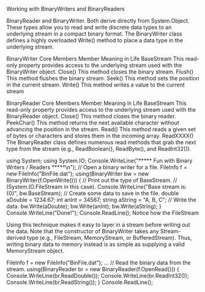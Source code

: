 Working with BinaryWriters and BinaryReaders

BinaryReader and BinaryWriter. Both
derive directly from System.Object. These types allow you to read and write discrete data types to an
underlying stream in a compact binary format. The BinaryWriter class defines a highly overloaded Write()
method to place a data type in the underlying stream.


BinaryWriter Core Members
Member Meaning in Life
BaseStream This read-only property provides access to the underlying stream used with the BinaryWriter
object.
Close() This method closes the binary stream.
Flush() This method flushes the binary stream.
Seek() This method sets the position in the current stream.
Write() This method writes a value to the current stream


BinaryReader Core Members
Member Meaning in Life
BaseStream This read-only property provides access to the underlying stream used with the BinaryReader
object.
Close() This method closes the binary reader.
PeekChar() This method returns the next available character without advancing the position in the
stream.
Read() This method reads a given set of bytes or characters and stores them in the incoming array.
ReadXXXX() The BinaryReader class defines numerous read methods that grab the next type from the
stream (e.g., ReadBoolean(), ReadByte(), and ReadInt32()).


using System;
using System.IO;
Console.WriteLine("***** Fun with Binary Writers / Readers *****\n");
// Open a binary writer for a file.
FileInfo f = new FileInfo("BinFile.dat");
using(BinaryWriter bw = new BinaryWriter(f.OpenWrite()))
{
// Print out the type of BaseStream.
// (System.IO.FileStream in this case).
Console.WriteLine("Base stream is: {0}", bw.BaseStream);
// Create some data to save in the file.
double aDouble = 1234.67;
int anInt = 34567;
string aString = "A, B, C";
// Write the data.
bw.Write(aDouble);
bw.Write(anInt);
bw.Write(aString);
}
Console.WriteLine("Done!");
Console.ReadLine();
Notice how the FileStream


Using this technique makes it easy to layer in a stream before writing out the data.
Note that the constructor of BinaryWriter takes any Stream-derived type (e.g., FileStream, MemoryStream,
or BufferedStream). Thus, writing binary data to memory instead is as simple as supplying a valid
MemoryStream object.


FileInfo f = new FileInfo("BinFile.dat");
...
// Read the binary data from the stream.
using(BinaryReader br = new BinaryReader(f.OpenRead()))
{
Console.WriteLine(br.ReadDouble());
Console.WriteLine(br.ReadInt32());
Console.WriteLine(br.ReadString());
}
Console.ReadLine();


